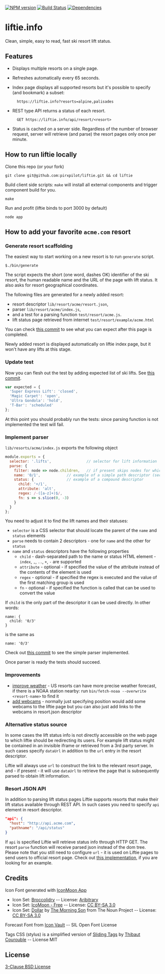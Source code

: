 [![NPM version][npm-image]][npm-url]
[![Build Status][build-image]][build-url]
[![Dependencies][deps-image]][deps-url]

# liftie.info

Clean, simple, easy to read, fast ski resort lift status.

## Features

- Displays multiple resorts on a single page.
- Refreshes automatically every 65 seconds.
- Index page displays all supported resorts but it's possible to specify (and bookmark) a subset:

        https://liftie.info?resorts=alpine,palisades

- REST type API returns a status of each resort.

        GET https://liftie.info/api/resort/<resort>

- Status is cached on a server side. Regardless of the number of browser request, server will
retrieve (and parse) the resort pages only once per minute.

## How to run liftie locally

Clone this repo (or your fork)

    git clone git@github.com:pirxpilot/liftie.git && cd liftie

Build client side scripts: `make` will install all external components and trigger component build for you.

    make

Run and profit (liftie binds to port 3000 by default)

    node app

## How to add your favorite  ```acme.com``` resort

### Generate resort scaffolding

The easiest way to start working on a new resort is to run `generate` script.

    $./bin/generate

The script expects the short (one word, dashes OK) identifier of the ski resort, the human readable name and
the URL of the page with lift status. It also asks for resort geographical coordinates.

The following files are generated for a newly added resort:

- resort descriptor `lib/resort/acme/resort.json`,
- parser `lib/resort/acme/index.js`,
- and a test for a parsing function `test/resort/acme.js`.
- lift status page retrieved from internet `test/resort/example/acme.html` 

You can check [this commit][commit-scaffold] to see what you can expect after this page is completed.

Newly added resort is displayed automatically on liftie index page, but it won't have any lifts at this stage.

### Update test

Now you can flesh out the test by adding expected list of ski lifts. See [this commit][commit-test].

```javascript
var expected = {
  'Super Express Lift': 'closed',
  'Magic Carpet': 'open',
  'Ultra Gondola': 'hold',
  'T-Bar': 'scheduled'
};

```

At this point you should probably run the tests: since parsing function is not implemented the test
will fail.

### Implement parser

`lib/resorts/acme/index.js` exports the following object


```javascript
module.exports = {
  selector: '.lifts',                // selector for lift information
  parse: {
    filter: node => node.children,   // if present skips nodes for which filter is falsy
    name: '0/1',            // example of a simple path descriptor (second child of the first child)
    status: {               // example of a compound descriptor
      child: '+/1',
      attribute: 'alt',
      regex: /-([a-z]+)$/,
      fn: s => s.slice(0, -3)
    }
  }
};
```

You need to adjust it to find the lift names and their statuses:
- `selector` is a CSS selector that should locate the parent of the `name` and `status` elements
- `parse` needs to contain 2 descriptors - one for `name` and the other for `status`
- `name` and `status` descriptors have the following properties
  - `child` - dash-separated path to the name or status HTML element - `index`, `,`, `..`, `+`, `-` are supported
  - `attribute` - optional - if specified the value of the attribute instead of the contents of the element is used
  - `regex` - optional - if specified the regex is executed and the value of the first matching group is used
  - `fn` - optional - if specified the function is called that can be used to convert the value

If `child` is the only part of the descriptor it can be used directly. In other words:

```
name: {
  child: '0/3'
}
```

is the same as

```
name: '0/3'
```

Check out [this commit][commit-parse] to see the simple parser implemented.

Once parser is ready the tests should succeed.

### Improvements

- [improve weather][commit-noaa] - US resorts can have more precise weather forecast,
if there is a NOAA station nearby: run `bin/fetch-noaa --overwrite <resort-name>` to find it
- [add webcams][commit-webcams] - normally just specifying position would add some webcams
to the liftie page but you can also just add links to the webcams in resort.json descriptor

### Alternative status source

In some cases the lift status info is not directly accessible on the web page to which
liftie should be redirecting its users. For example lift status might be contained in an
invisible iframe or retrieved from a 3rd party server. In such cases specify `dataUrl` in
addition to the `url` entry in the resort descriptor.

Liftie will always use `url` to construct the link to the relevant resort page, and - if
present - it will use `dataUrl` to retrieve the page that is subsequently parsed to obtain
lift information.

### Resort JSON API

In addition to parsing lift status pages Liftie supports resorts that make their lift status
available through REST API. In such cases you need to specify `api` element in resort descriptor.

```json
"api": {
  "host": "http://api.acme.com",
  "pathname": "/api/status"
}
```

If `api` is specified Liftie will retrieve status info through HTTP GET. The resort `parse` function
will receive parsed json instead of the dom tree. Please note that you still need to configure `url` -
it is used on Liftie pages to send users to official resort page. Check out [this implementation](https://github.com/pirxpilot/liftie/blob/master/lib/resorts/pats-peak/index.js), if you are looking for an example.

## Credits

Icon Font generated with [IconMoon App](http://icomoon.io)

- Icon Set: [Broccolidry][1] -- License: [Aribitrary][2]
- Icon Set: [IcoMoon - Free][3] -- License: [CC BY-SA 3.0][4]
- Icon Set: [Dollar][5] by [The Morning Son][6] from The Noun Project -- License: [CC BY-SA 3.0][4]

Forecast Font from [Icon Vault][9] -- SIL Open Font License

Tags CSS (stylus) is a simplified version of [Sliding Tags][7] by [Thibaut Courouble][8] -- License MIT

## License

[3-Clause BSD License][BSD-3-Clause]

[BSD-3-Clause]: https://opensource.org/licenses/BSD-3-Clause

[1]: http://dribbble.com/shots/587469-Free-16px-Broccolidryiconsaniconsetitisfullof-icons
[2]: http://licence.visualidiot.com
[3]: http://keyamoon.com/icomoon
[4]: http://creativecommons.org/licenses/by-sa/3.0
[5]: http://thenounproject.com/noun/dollar/#icon-No6883
[6]: http://thenounproject.com/The%20Morning%20Son
[7]: http://www.webinterfacelab.com/snippets/sliding-tags
[8]: http://thibaut.me
[9]: http://forecastfont.iconvau.lt

[commit-scaffold]: https://github.com/pirxpilot/liftie/commit/fe6185890b18d7496ce7090e0f63af1ae824257c
[commit-test]: https://github.com/pirxpilot/liftie/commit/6d2b62823e8a19abd022facf0b18c9d4b755e85f
[commit-parse]: https://github.com/pirxpilot/liftie/commit/8a2baede3d536193b61d787f0333bb53de89efe6
[commit-noaa]: https://github.com/pirxpilot/liftie/commit/da1756d86ce9506a73e2cd274919e54a6f4bcfbf
[commit-webcams]: https://github.com/pirxpilot/liftie/commit/de0951ef963732cea7858d7fd8db07f6ac8592ec

[npm-image]: https://img.shields.io/npm/v/liftie
[npm-url]: https://npmjs.org/package/liftie

[build-image]: https://img.shields.io/github/actions/workflow/status/pirxpilot/liftie/check.yaml?branch=main
[build-url]: https://github.com/pirxpilot/liftie/actions/workflows/check.yaml

[deps-image]: https://img.shields.io/librariesio/release/npm/liftie
[deps-url]: https://libraries.io/npm/liftie
